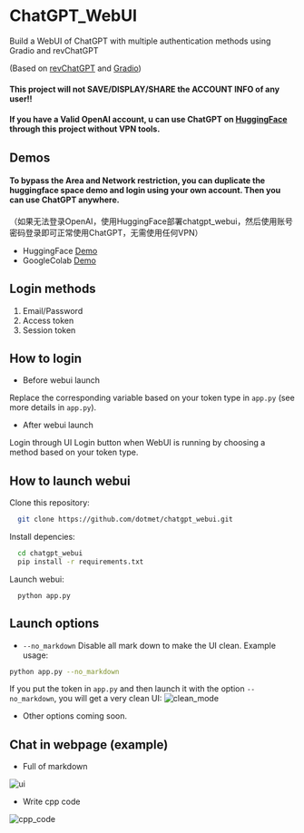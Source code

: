# ChatGPT_WebUI
Build a WebUI of ChatGPT with multiple authentication methods using Gradio and revChatGPT

(Based on [revChatGPT](https://github.com/acheong08/ChatGPT) and [Gradio](https://gradio.app/))
#### This project will not SAVE/DISPLAY/SHARE the ACCOUNT INFO of any user!!
#### If you have a Valid OpenAI account, u can use ChatGPT on [HuggingFace](https://huggingface.co/spaces/dotmet/chatgpt_webui) through this project without VPN tools.

## Demos
#### To bypass the Area and Network restriction, you can duplicate the huggingface space demo and login using your own account. Then you can use ChatGPT anywhere.
（如果无法登录OpenAI，使用HuggingFace部署chatgpt_webui，然后使用账号密码登录即可正常使用ChatGPT，无需使用任何VPN）

  - HuggingFace [Demo](https://huggingface.co/spaces/dotmet/chatgpt_webui) 
  - GoogleColab [Demo](https://colab.research.google.com/drive/1NhSKhSPFNsEzCIjcNgnbDQgewtp6Leub?usp=sharing)

## Login methods
  1. Email/Password
  2. Access token
  3. Session token

## How to login
  - Before webui launch
  
  Replace the corresponding variable based on your token type in ```app.py``` (see more details in ```app.py```).
  - After webui launch
  
  Login through UI Login button when WebUI is running by choosing a method based on your token type.

## How to launch webui

Clone this repository:

```bash
  git clone https://github.com/dotmet/chatgpt_webui.git
```

Install depencies:

```bash
  cd chatgpt_webui
  pip install -r requirements.txt
```
Launch webui:
```
  python app.py
```

## Launch options
 - ```--no_markdown``` Disable all mark down to make the UI clean. Example usage: 
 ```bash
 python app.py --no_markdown
 ```
 
 If you put the token in ```app.py``` and then launch it with the option ```--no_markdown```, you will get a very clean UI:
 ![clean_mode](https://github.com/dotmet/chatgpt_webui/blob/main/clean.JPG)
 
 - Other options coming soon.

## Chat in webpage (example)

  - Full of markdown

![ui](https://github.com/dotmet/chatgpt_webui/blob/main/example.JPG)

  - Write cpp code
 
![cpp_code](https://github.com/dotmet/chatgpt_webui/blob/main/code.JPG)
